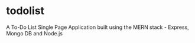 # todolist
A To-Do List Single Page Application built using the MERN stack - Express, Mongo DB and Node.js

